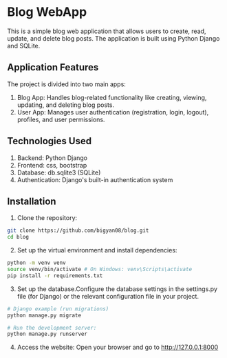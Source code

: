 # Blog WebApp
This is a simple blog web application that allows users to create, read, update, and delete blog posts. The application is built using Python Django and SQLite.

## Application Features
The project is divided into two main apps:
1. Blog App: Handles blog-related functionality like creating, viewing, updating, and deleting blog posts.
2. User App: Manages user authentication (registration, login, logout), profiles, and user permissions.

## Technologies Used
1. Backend: Python Django
2. Frontend: css, bootstrap
3. Database: db.sqlite3 (SQLite)
4. Authentication: Django's built-in authentication system

## Installation
1. Clone the repository:

```bash
git clone https://github.com/bigyan08/blog.git
cd blog
```
2. Set up the virtual environment and install dependencies:

```bash
python -m venv venv
source venv/bin/activate # On Windows: venv\Scripts\activate
pip install -r requirements.txt
```

3. Set up the database.Configure the database settings in the settings.py file (for Django) or the relevant configuration file in your project.

```bash
# Django example (run migrations)
python manage.py migrate

# Run the development server:
python manage.py runserver

```
4. Access the website:
Open your browser and go to http://127.0.0.1:8000

